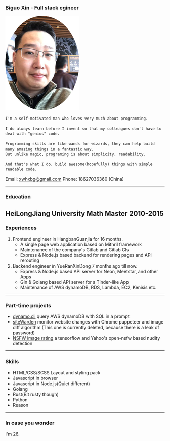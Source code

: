 ### Biguo Xin - Full stack egineer

![Screenshot](avatar.png)

```
I'm a self-motivated man who loves very much about programming.

I do always learn before I invent so that my colleagues don't have to deal with "genius" code.

Programming skills are like wands for wizards, they can help build many amazing things in a fantastic way.
But unlike magic, programing is about simplicity, readability. 

And that's what I do, build awesome(hopefully) things with simple readable code.
```

Email: xwhxbg@gmail.com
Phone: 18627036360 (China)

---
### Education
HeiLongJiang University Math Master 2010-2015
---
### Experiences
1. Frontend engineer in HangbanGuanjia for 16 months.
    * A single page web application based on Mithril framework
    * Maintenance of the company's Gitlab and Gitlab CIs
    * Express & Node.js based backend for rendering pages and API rerouting
2. Backend engineer in YueRanXinDong 7 months ago till now.
    * Express & Node.js based API server for Neon, Meetstar, and other Apps
    * Gin & Golang based API server for a Tinder-like App
    * Maintenance of AWS dynamoDB, RDS, Lambda, EC2, Kenisis etc.
---
### Part-time projects
* [dynamo.cli](https://github.com/FrontMage/dynamo.cli) query AWS dynamoDB with SQL in a prompt
* [siteWarden](https://github.com/FrontMage/siteWarden) monitor website changes with Chrome puppeteer and image diff algorithm (This one is currently deleted, because there is a leak of password)
* [NSFW image rating](http://120.78.173.99:4000/tryout) a tensorflow and Yahoo's open-nsfw based nudity detection
---
### Skills
* HTML/CSS/SCSS Layout and styling pack
* Javascript in browser 
* Javascript in Node.js(Quiet different)
* Golang
* Rust(Bit rusty though)
* Python
* Reason
---
### In case you wonder
I'm 26.